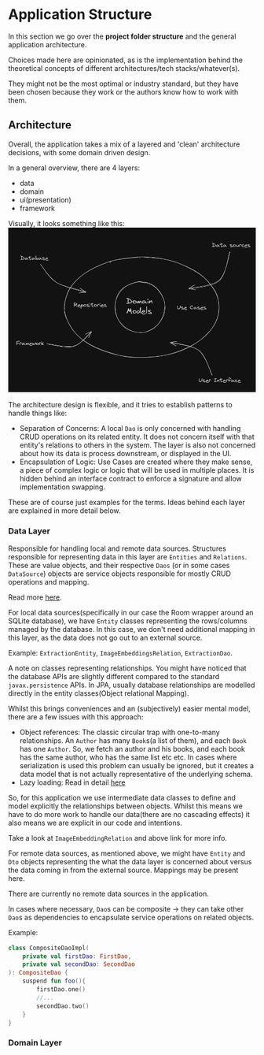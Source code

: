 
# Application Structure
In this section we go over the **project folder structure** and the general application architecture.

Choices made here are opinionated, as is the implementation behind the theoretical concepts of 
different architectures/tech stacks/whatever(s).

They might not be the most optimal or industry standard, but they have been chosen because they work 
or the authors know how to work with them. 

## Architecture
Overall, the application takes a mix of a layered and 'clean' architecture decisions, with some domain
driven design.

In a general overview, there are 4 layers:
- data
- domain
- ui(presentation)
- framework

Visually, it looks something like this:
![architecture visual](arch.png "Architecture")

The architecture design is flexible, and it tries to establish patterns to handle things like:

- Separation of Concerns: A local `Dao` is only concerned with handling CRUD operations on its 
related entity. It does not concern itself with that entity's relations to others in the system. 
The layer is also not concerned about how its data is process downstream, or displayed in the UI.
- Encapsulation of Logic: Use Cases are created where they make sense, a piece of complex logic or
logic that will be used in multiple places. It is hidden behind an interface contract to enforce
a signature and allow implementation swapping. 

These are of course just examples for the terms.
Ideas behind each layer are explained in more detail below.


### Data Layer
Responsible for handling local and remote data sources. Structures responsible for representing
data in this layer are `Entities` and `Relations`. These are value objects, and their respective `Daos`
(or in some cases `DataSource`) objects are service objects responsible for mostly CRUD operations 
and mapping. 

Read more [here](https://publicobject.com/2019/06/10/value-objects-service-objects-and-glue/).

For local data sources(specifically in our case the Room wrapper around an SQLite database), we have
`Entity` classes representing the rows/columns managed by the database. In this case, we don't need
additional mapping in this layer, as the data does not go out to an external source.

Example: `ExtractionEntity`, `ImageEmbeddingsRelation`, `ExtractionDao`.

A note on classes representing relationships. You might have noticed that the database APIs are slightly
different compared to the standard `javax.persistence` APIs. 
In JPA, usually database relationships are modelled directly in the entity classes(Object relational Mapping).

Whilst this brings conveniences and an (subjectively) easier mental model, there are a few issues with this approach:
- Object references: The classic circular trap with one-to-many relationships.
An `Author` has many `Book`s(a list of them), and each `Book` has one `Author`. So, we fetch an author and his books,
and each book has the same author, who has the same list etc etc. In cases where serialization is used
this problem can usually be ignored, but it creates a data model that is not actually representative of
the underlying schema. 
- Lazy loading: Read in detail [here](https://developer.android.com/training/data-storage/room/referencing-data#understand-no-object-references)

So, for this application we use intermediate data classes to define and model explicitly the relationships
between objects. Whilst this means we have to do more work to handle our data(there are no cascading effects) 
it also means we are explicit in our code and intentions.

Take a look at `ImageEmbeddingRelation` and above link for more info.

For remote data sources, as mentioned above, we might have `Entity` and `Dto` objects representing
the what the data layer is concerned about versus the data coming in from the external source. Mappings
may be present here.

There are currently no remote data sources in the application.

In cases where necessary, `Dao`s can be composite -> they can take other `Dao`s as dependencies
to encapsulate service operations on related objects.

Example:
```kotlin
class CompositeDaoImpl(
    private val firstDao: FirstDao,
    private val secondDao: SecondDao
): CompositeDao {
    suspend fun foo(){
        firstDao.one()
        //...
        secondDao.two()
    }
}
```

### Domain Layer
